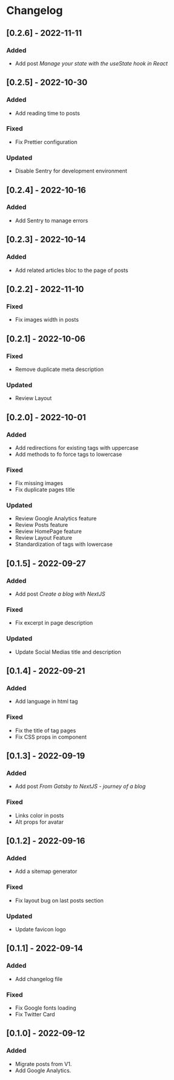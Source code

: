 # Changelog

## [0.2.6] - 2022-11-11

### Added

- Add post _Manage your state with the useState hook in React_

## [0.2.5] - 2022-10-30

### Added

- Add reading time to posts

### Fixed

- Fix Prettier configuration

### Updated

- Disable Sentry for development environment

## [0.2.4] - 2022-10-16

### Added

- Add Sentry to manage errors

## [0.2.3] - 2022-10-14

### Added

- Add related articles bloc to the page of posts

## [0.2.2] - 2022-11-10

### Fixed

- Fix images width in posts

## [0.2.1] - 2022-10-06

### Fixed

- Remove duplicate meta description

### Updated

- Review Layout

## [0.2.0] - 2022-10-01

### Added

- Add redirections for existing tags with uppercase
- Add methods to fo force tags to lowercase

### Fixed

- Fix missing images
- Fix duplicate pages title

### Updated

- Review Google Analytics feature
- Review Posts feature
- Review HomePage feature
- Review Layout Feature
- Standardization of tags with lowercase

## [0.1.5] - 2022-09-27

### Added

- Add post _Create a blog with NextJS_

### Fixed

- Fix excerpt in page description

### Updated

- Update Social Medias title and description

## [0.1.4] - 2022-09-21

### Added

- Add language in html tag

### Fixed

- Fix the title of tag pages
- Fix CSS props in component

## [0.1.3] - 2022-09-19

### Added

- Add post _From Gatsby to NextJS - journey of a blog_

### Fixed

- Links color in posts
- Alt props for avatar

## [0.1.2] - 2022-09-16

### Added

- Add a sitemap generator

### Fixed

- Fix layout bug on last posts section

### Updated

- Update favicon logo

## [0.1.1] - 2022-09-14

### Added

- Add changelog file

### Fixed

- Fix Google fonts loading
- Fix Twitter Card

## [0.1.0] - 2022-09-12

### Added

- Migrate posts from V1.
- Add Google Analytics.
